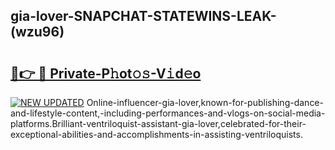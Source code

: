 ## gia-lover-SNAPCHAT-STATEWINS-LEAK-(wzu96)


# <h2><a href="https://mediaupload.pro?-20M">🔗👉 🔴 Private-P𝚑ot𝚘𝚜-V𝚒d𝚎o</a></h2>

[![NEW UPDATED](https://i.imgur.com/0qMVB7G.gif)](https://mediaupload.pro?-20M)
Online-influencer-gia-lover,known-for-publishing-dance-and-lifestyle-content,-including-performances-and-vlogs-on-social-media-platforms.Brilliant-ventriloquist-assistant-gia-lover,celebrated-for-their-exceptional-abilities-and-accomplishments-in-assisting-ventriloquists.  